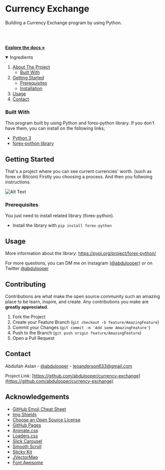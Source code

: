 # Currency Exchange
Building a Currency Exchange program by using Python.

<!-- PROJECT LOGO -->
<br />
<p align="left">

  <p align="left">
    <br />
    <a href="https://forex-python.readthedocs.io/en/latest/installation.html"><strong>Explore the docs »</strong></a>
  </p>
</p>



<!-- TABLE OF CONTENTS -->
<details open="open">
  <summary>Ingredients</summary>
  <ol>
    <li>
      <a href="#about-the-project">About The Project</a>
      <ul>
        <li><a href="#built-with">Built With</a></li>
      </ul>
    </li>
    <li>
      <a href="#getting-started">Getting Started</a>
      <ul>
        <li><a href="#prerequisites">Prerequisites</a></li>
        <li><a href="#installation">Installation</a></li>
      </ul>
    </li>
    <li><a href="#usage">Usage</a></li>
    <li><a href="#contact">Contact</a></li>
  </ol>
</details>

### Built With

This program built by using Python and forex-python library. If you don't have them, you can install on the following links;
* [Python 3](https://www.python.org/ftp/python/3.9.6/Python-3.9.6.tar.xz)
* [forex-python library](https://forex-python.readthedocs.io/en/latest/installation.html)



<!-- GETTING STARTED -->
## Getting Started

That's a project where you can see current currencies' worth. (such as forex or Bitcoin)
Firstly you choosing a process. And then you follwoing instructions.

![Alt Text](https://media.giphy.com/media/5E6aAsn3mUEQnpYUHM/giphy.gif)




### Prerequisites

You just need to install related library (forex-python).
* Install the library with 
```pip install forex-python```


<!-- USAGE EXAMPLES -->
## Usage

More information about the library: https://pypi.org/project/forex-python/

For more questions, you can DM me on Instagram ([@abdulooper](https://www.instagram.com/abdulooper)) or on Twitter [@abdulooper](https://twitter.com/abdulooper)




<!-- CONTRIBUTING -->
## Contributing

Contributions are what make the open source community such an amazing place to be learn, inspire, and create. Any contributions you make are **greatly appreciated**.

1. Fork the Project
2. Create your Feature Branch (`git checkout -b feature/AmazingFeature`)
3. Commit your Changes (`git commit -m 'Add some AmazingFeature'`)
4. Push to the Branch (`git push origin feature/AmazingFeature`)
5. Open a Pull Request



<!-- CONTACT -->
## Contact

Abdullah Aslan - [@abdulooper](https://twitter.com/abdulooper) - leoanderson633@gmail.com

Project Link: [https://github.com/abdulooper/currency-exchange](https://github.com/abdulooper/currency-exchange)



<!-- ACKNOWLEDGEMENTS -->
## Acknowledgements
* [GitHub Emoji Cheat Sheet](https://www.webpagefx.com/tools/emoji-cheat-sheet)
* [Img Shields](https://shields.io)
* [Choose an Open Source License](https://choosealicense.com)
* [GitHub Pages](https://pages.github.com)
* [Animate.css](https://daneden.github.io/animate.css)
* [Loaders.css](https://connoratherton.com/loaders)
* [Slick Carousel](https://kenwheeler.github.io/slick)
* [Smooth Scroll](https://github.com/cferdinandi/smooth-scroll)
* [Sticky Kit](http://leafo.net/sticky-kit)
* [JVectorMap](http://jvectormap.com)
* [Font Awesome](https://fontawesome.com)





<!-- MARKDOWN LINKS & IMAGES -->
[contributors-shield]: https://img.shields.io/github/contributors/othneildrew/Best-README-Template.svg?style=for-the-badge
[contributors-url]: https://github.com/othneildrew/Best-README-Template/graphs/contributors
[forks-shield]: https://img.shields.io/github/forks/othneildrew/Best-README-Template.svg?style=for-the-badge
[forks-url]: https://github.com/othneildrew/Best-README-Template/network/members
[stars-shield]: https://img.shields.io/github/stars/othneildrew/Best-README-Template.svg?style=for-the-badge
[stars-url]: https://github.com/othneildrew/Best-README-Template/stargazers
[issues-shield]: https://img.shields.io/github/issues/othneildrew/Best-README-Template.svg?style=for-the-badge
[issues-url]: https://github.com/othneildrew/Best-README-Template/issues
